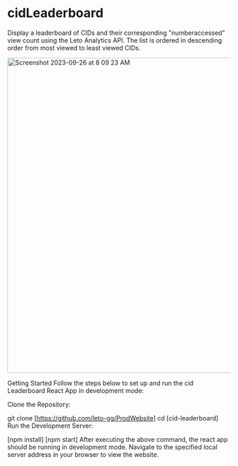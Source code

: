 # cidLeaderboard
Display a leaderboard of CIDs and their corresponding "numberaccessed" view count using the Leto Analytics API. The list is ordered in descending order from most viewed to least viewed CIDs. 


<img width="710" alt="Screenshot 2023-09-26 at 8 09 23 AM" src="https://github.com/galaxyxtwo/cidLeaderboard/assets/90220293/1ca36b07-73a7-4eb5-b213-c72e9037403a">

Getting Started
Follow the steps below to set up and run the cid Leaderboard React App in development mode:

Clone the Repository:

git clone [https://github.com/leto-gg/ProdWebsite]
cd [cid-leaderboard]
Run the Development Server:

[npm install]
[npm start]
After executing the above command, the react app should be running in development mode. Navigate to the specified local server address in your browser to view the website.
